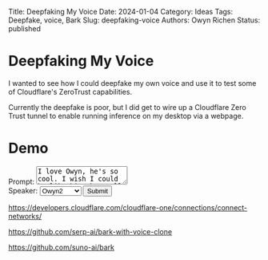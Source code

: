 Title: Deepfaking My Voice
Date: 2024-01-04
Category: Ideas
Tags: Deepfake, voice, Bark
Slug: deepfaking-voice
Authors: Owyn Richen
Status: published

# Deepfaking My Voice

I wanted to see how I could deepfake my own voice and
use it to test some of Cloudflare's ZeroTrust capabilities.

Currently the deepfake is poor, but I did get to wire up
a Cloudflare Zero Trust tunnel to enable running inference
on my desktop via a webpage.

# Demo
<style>
    #loading {
        opacity: 0;
        animation: rotate 1s infinite both;
    }

    @keyframes rotate {
        from {
            transform: rotate(0deg);
        }
        to {
            transform: rotate(-360deg);
        }
    }
</style>
<div>
    <label for="prompt">Prompt: </label>
    <textarea id="prompt">I love Owyn, he's so cool. I wish I could be like him, but I'll settle for washing his feet.
    </textarea>
    <br />
    <label for="voice_name">Speaker: </label>
    <select id="voice_name">
        <option value="owyntest2">Owyn2</option>
        <option value="owyntest3">Owyn3</option>
        <option value="owyntest4">Owyn4</option>
        <option value="en_speaker_0">Speaker 0</option>
        <option value="en_speaker_1">Speaker 1</option>
        <option value="en_speaker_2">Speaker 2</option>
        <option value="en_speaker_3">Speaker 3</option>
        <option value="en_speaker_4">Speaker 4</option>
        <option value="en_speaker_5">Speaker 5</option>
        <option value="en_speaker_6">Speaker 6</option>
        <option value="en_speaker_7">Speaker 7</option>
        <option value="en_speaker_8">Speaker 8</option>
        <option value="en_speaker_9">Speaker 9</option>
    </select>
    <input id="submit" type="submit" onClick="playAudio()"><span id="loading" class="material-symbols-outlined">
sync
</span>
</div>
<script language="javascript">
    function playAudio() {
        const prompt = encodeURI(document.querySelector("#prompt").value.trim());
        const voiceName = document.querySelector("#voice_name").value;
        const ctx = new AudioContext();
        const submit = document.querySelector("#submit")
        submit.disabled = true;
        const loading = document.querySelector("#loading")
        loading.style.opacity = 1;
        fetch(`https://apid.owynrichen.com/speak_as/${voiceName}?prompt="${prompt}"`)
            .then(response => {
                if (response.status != 200) {
                    throw new Error(response.body);
                }
                return response.arrayBuffer()
            })
            .then(arrayBuffer => ctx.decodeAudioData(arrayBuffer))
            .then(decodedAudio => {
                const playSound = ctx.createBufferSource();
                loading.style.opacity = 0;
                submit.disabled = false;
                playSound.buffer = decodedAudio;
                playSound.connect(ctx.destination);
                playSound.start(ctx.currentTime);
            }).catch(error => {
                loading.innerText = "sync_problem";
                loading.style.animation = "";
                submit.disabled = false;
            })
    }
</script>

https://developers.cloudflare.com/cloudflare-one/connections/connect-networks/

https://github.com/serp-ai/bark-with-voice-clone

https://github.com/suno-ai/bark